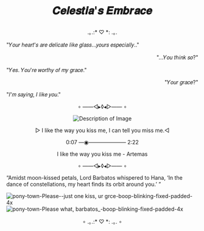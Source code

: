 # <p align="center">𝑪𝒆𝒍𝒆𝒔𝒕𝒊𝒂'𝒔 𝑬𝒎𝒃𝒓𝒂𝒄𝒆</p>

<p align="center">.｡.:* ♡ *: .｡.</p>

<p align="left">"𝑌𝑜𝑢𝑟 ℎ𝑒𝑎𝑟𝑡'𝑠 𝑎𝑟𝑒 𝑑𝑒𝑙𝑖𝑐𝑎𝑡𝑒 𝑙𝑖𝑘𝑒 𝑔𝑙𝑎𝑠𝑠...𝑦𝑜𝑢𝑟𝑠 𝑒𝑠𝑝𝑒𝑐𝑖𝑎𝑙𝑙𝑦.."</p>

<p align="right">"...𝑌𝑜𝑢 𝑡ℎ𝑖𝑛𝑘 𝑠𝑜?"</p>

<p align="left">"𝑌𝑒𝑠. 𝑌𝑜𝑢'𝑟𝑒 𝑤𝑜𝑟𝑡ℎ𝑦 𝑜𝑓 𝑚𝑦 𝑔𝑟𝑎𝑐𝑒."</p>

<p align="right">"𝑌𝑜𝑢𝑟 𝑔𝑟𝑎𝑐𝑒?"</p>

<p align="left">"𝐼'𝑚 𝑠𝑎𝑦𝑖𝑛𝑔, 𝐼 𝑙𝑖𝑘𝑒 𝑦𝑜𝑢."</p>

<p align="center">∘ ——◅▸◊◂▻—— ∘</p>

<p align="center">
  <img src="https://scontent.fmnl9-4.fna.fbcdn.net/v/t1.15752-9/436335409_1411132619538115_725377535677112990_n.jpg?_nc_cat=106&ccb=1-7&_nc_sid=5f2048&_nc_eui2=AeEq92mWAwHarIpRZwugQFtIvv3kIk0m33K-_eQiTSbfcklsS7cBALvpadZpnC7kYxJfPsdlQHB_Y4i5DOEhEC17&_nc_ohc=2iwLilEaiFoQ7kNvgHgN-d5&_nc_ht=scontent.fmnl9-4.fna&oh=03_Q7cD1QH6WfIQ7FZ_xOfRnJOHUA56Kr1xpA-EC_-iNMMcAFERkA&oe=666C14B6" alt="Description of Image"[200=200]>
</p>

<p align="center"> ▻ I like the way you kiss me, I can tell you miss me.◅</p>
<P align="center">0:07 —◉——————— 2:22</P>
<p align="center">I like the way you kiss me - Artemas</p>

<p align="center">∘ ——◅▸◊◂▻—— ∘</p>

<p align="left">“Amidst moon-kissed petals, Lord Barbatos whispered to Hana, ‘In the dance of constellations, my heart finds its orbit around you.’ ”</p> 

  ![pony-town-Please--just one kiss, ur grce-boop-blinking-fixed-padded-4x](https://github.com/OurDivineLove/OurDivineLove/assets/153145826/c07e7ece-e27b-4175-b58d-709f78192c1e
) ![pony-town-Please what, barbatos_-boop-blinking-fixed-padded-4x](https://github.com/OurDivineLove/OurDivineLove/assets/153145826/fe69b1cb-729a-4590-9a2b-fcb9dce29c23)


<p align="center">∘ .｡.:* ♡ *: .｡. ∘</p>
